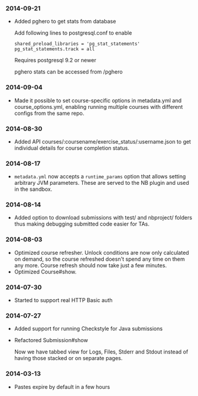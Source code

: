 ### 2014-09-21

* Added pghero to get stats from database

    Add following lines to postgresql.conf to enable
    ```
    shared_preload_libraries = 'pg_stat_statements'
    pg_stat_statements.track = all
    ```
    Requires postgresql 9.2 or newer

    pghero stats can be accessed from /pghero


### 2014-09-04

* Made it possible to set course-specific options in metadata.yml and course_options.yml,
  enabling running multiple courses with different configs from the same repo.

### 2014-08-30

* Added API courses/:coursename/exercise_status/:username.json to get
  individual details for course completion status.

### 2014-08-17

* `metadata.yml` now accepts a `runtime_params` option that allows setting arbitrary JVM parameters.
  These are served to the NB plugin and used in the sandbox.

### 2014-08-14

* Added option to download submissions with test/ and nbproject/ folders
  thus making debugging submitted code easier for TAs.

### 2014-08-03

* Optimized course refresher. Unlock conditions are now only calculated on demand,
  so the course refreshed doesn't spend any time on them any more.
  Course refresh should now take just a few minutes.
* Optimized Course#show.

### 2014-07-30

* Started to support real HTTP Basic auth

### 2014-07-27

* Added support for running Checkstyle for Java submissions
* Refactored Submission#show

  Now we have tabbed view for Logs, Files, Stderr and Stdout instead of having
  those stacked or on separate pages.

### 2014-03-13

* Pastes expire by default in a few hours
